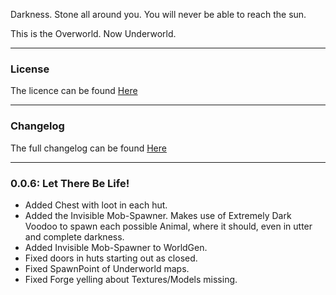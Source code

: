 [logo]: http://i.imgur.com/z6wpnue.png "Underworld Logo"

Darkness. Stone all around you. You will never be able to reach the sun.

This is the Overworld. Now Underworld.

---

### License

The licence can be found [Here](https://github.com/Matryoshika/Underworld/blob/master/LICENSE.md)

---

### Changelog

The full changelog can be found [Here](https://github.com/Matryoshika/Underworld/blob/master/CHANGELOG.md)

---

### 0.0.6: Let There Be Life!
- Added Chest with loot in each hut.
- Added the Invisible Mob-Spawner. Makes use of Extremely Dark Voodoo to spawn each possible Animal, where it should, even in utter and 
complete darkness.
- Added Invisible Mob-Spawner to WorldGen.
- Fixed doors in huts starting out as closed.
- Fixed SpawnPoint of Underworld maps.
- Fixed Forge yelling about Textures/Models missing.

